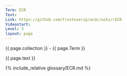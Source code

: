 ```yaml
---
Term: ECR
Text: 
Link: https://github.com/trustoverip/acdc/wiki/rECR
Videostart: 
Level: 3
layout: page
---
```


{{ page.collection }} - {{ page.Term }}

   {{ page.text }}

{% include_relative glossary/ECR.md %}
